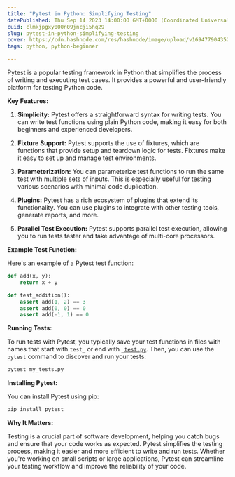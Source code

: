 ```yaml
---
title: "Pytest in Python: Simplifying Testing"
datePublished: Thu Sep 14 2023 14:00:00 GMT+0000 (Coordinated Universal Time)
cuid: clmkjpgxy000n09jncji5hq29
slug: pytest-in-python-simplifying-testing
cover: https://cdn.hashnode.com/res/hashnode/image/upload/v1694779043524/d4551bb2-1ca7-4099-85af-2d47ccbfa9d1.jpeg
tags: python, python-beginner

---
```


Pytest is a popular testing framework in Python that simplifies the process of writing and executing test cases. It provides a powerful and user-friendly platform for testing Python code.

**Key Features:**

1. **Simplicity:** Pytest offers a straightforward syntax for writing tests. You can write test functions using plain Python code, making it easy for both beginners and experienced developers.
    
2. **Fixture Support:** Pytest supports the use of fixtures, which are functions that provide setup and teardown logic for tests. Fixtures make it easy to set up and manage test environments.
    
3. **Parameterization:** You can parameterize test functions to run the same test with multiple sets of inputs. This is especially useful for testing various scenarios with minimal code duplication.
    
4. **Plugins:** Pytest has a rich ecosystem of plugins that extend its functionality. You can use plugins to integrate with other testing tools, generate reports, and more.
    
5. **Parallel Test Execution:** Pytest supports parallel test execution, allowing you to run tests faster and take advantage of multi-core processors.
    

**Example Test Function:**

Here's an example of a Pytest test function:

```python
def add(x, y):
    return x + y

def test_addition():
    assert add(1, 2) == 3
    assert add(0, 0) == 0
    assert add(-1, 1) == 0
```

**Running Tests:**

To run tests with Pytest, you typically save your test functions in files with names that start with `test_` or end with `_`[`test.py`](http://test.py). Then, you can use the `pytest` command to discover and run your tests:

```bash
pytest my_tests.py
```

**Installing Pytest:**

You can install Pytest using pip:

```bash
pip install pytest
```

**Why It Matters:**

Testing is a crucial part of software development, helping you catch bugs and ensure that your code works as expected. Pytest simplifies the testing process, making it easier and more efficient to write and run tests. Whether you're working on small scripts or large applications, Pytest can streamline your testing workflow and improve the reliability of your code.